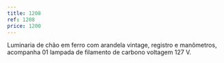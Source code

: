 ```yaml
---
title: 1208
ref: 1208
price: 1200
---
```


Luminaria de chão em ferro com arandela vintage, registro e manômetros, acompanha 01 lampada de filamento de carbono voltagem 127 V.
